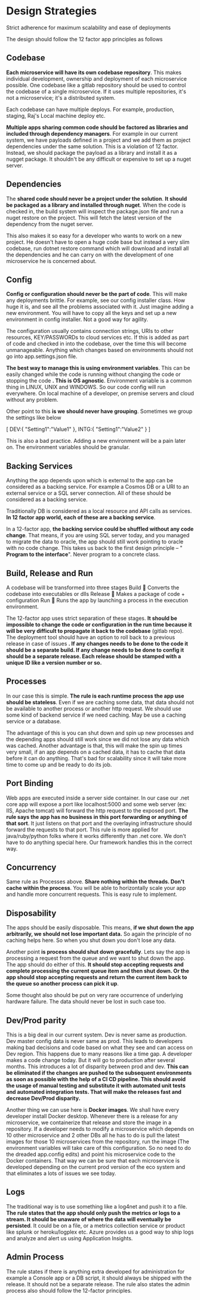 # Design Strategies

Strict adherence for maximum scalability and ease of deployments

The design should follow the 12 factor app principles as follows

## **Codebase**

**Each microservice will have its own codebase repository**. This makes individual development, ownership and deployment of each microservice possible. One codebase like a gitlab repository should be used to control the codebase of a single microservice. If it uses multiple repositories, it&#39;s not a microservice; it&#39;s a distributed system.

Each codebase can have multiple deploys. For example, production, staging, Raj&#39;s Local machine deploy etc.

**Multiple apps sharing common code should be factored as libraries and included through dependency managers**. For example in our current system, we have payloads defined in a project and we add them as project dependencies under the same solution. This is a violation of 12 factor. Instead, we should package the payload as a library and install it as a nugget package. It shouldn&#39;t be any difficult or expensive to set up a nuget server.

## **Dependencies**

 The **shared code should never be a project under the solution**. **It should be packaged as a library and installed through nuget**. When the code is checked in, the build system will inspect the package.json file and run a nuget restore on the project. This will fetch the latest version of the dependency from the nuget server.

 This also makes it so easy for a developer who wants to work on a new project. He doesn&#39;t have to open a huge code base but instead a very slim codebase, run dotnet restore command which will download and install all the dependencies and he can carry on with the development of one microservice he is concerned about.

## **Config**

**Config or configuration should never be the part of code**. This will make any deployments brittle. For example, see our config installer class. How huge it is, and see all the problems associated with it. Just imagine adding a new environment. You will have to copy all the keys and set up a new environment in config installer. Not a good way for agility.

The configuration usually contains connection strings, URIs to other resources, KEY/PASSWORDs to cloud services etc. If this is added as part of code and checked in into the codebase, over the time this will become unmanageable.  Anything which changes based on environments should not go into app.settings.json file.

**The best way to manage this is using environment variables**. This can be easily changed while the code is running without changing the code or stopping the code **. This is OS agnostic**. Environment variable is a common thing in LINUX, UNIX and WINDOWS. So our code config will run everywhere. On local machine of a developer, on premise servers and cloud without any problem.

Other point to this **is we should never have grouping**. Sometimes we group the settings like below

[
  DEV:{
    &quot;Setting1&quot;:&quot;Value1&quot;
  },
   INTG:{
    &quot;Setting1&quot;:&quot;Value2&quot;
  }
]

This is also a bad practice. Adding a new environment will be a pain later on. The environment variables should be granular.

## **Backing Services**

Anything the app depends upon which is external to the app can be considered as a backing service. For example a Cosmos DB or a URI to an external service or a SQL server connection. All of these should be considered as a backing service.

Traditionally DB is considered as a local resource and API calls as services. **In 12 factor app world, each of these are a backing service**.

In a 12-factor app, **the backing service could be shuffled without any code change**. That means, if you are using SQL server today, and you managed to migrate the data to oracle, the app should still work pointing to oracle with no code change. This takes us back to the first design principle – &quot; **Program to the interface**&quot;. Never program to a concrete class.

## **Build, Release and Run**

 A codebase will be transformed into three stages
Build  Converts the codebase into executables or dlls
Release  Makes a package of code + configuration
Run  Runs the app by launching a process in the execution environment.

The 12-factor app uses strict separation of these stages. **It should be impossible to change the code or configuration in the run time because it will be very difficult to propagate it back to the codebase** (gitlab repo). The deployment tool should have an option to roll back to a previous release in case of issues **. If any changes needs to be done to the code it should be a separate build. If any change needs to be done to config it should be a separate release. Each release should be stamped with a unique ID like a version number or so.**

## **Processes**

In our case this is simple. **The rule is each runtime process the app use should be stateless**. Even if we are caching some data, that data should not be available to another process or another http request. We should use some kind of backend service if we need caching. May be use a caching service or a database.

The advantage of this is you can shut down and spin up new processes and the depending apps should still work since we did not lose any data which was cached. Another advantage is that, this will make the spin up times very small, if an app depends on a cached data, it has to cache that data before it can do anything. That&#39;s bad for scalability since it will take more time to come up and be ready to do its job.

## **Port Binding**

Web apps are executed inside a server side container. In our case our .net core app will expose a port like localhost:5000 and some web server (ex: IIS, Apache tomcat) will forward the http request to the exposed port. **The rule says the app has no business in this port forwarding or anything of that sort**. It just listens on that port and the overlaying infrastructure should forward the requests to that port. This rule is more applied for java/ruby/python folks where it works differently than .net core. We don&#39;t have to do anything special here. Our framework handles this in the correct way.

## **Concurrency**

Same rule as Processes above. **Share nothing within the threads. Don&#39;t cache within the process**. You will be able to horizontally scale your app and handle more concurrent requests. This is easy rule to implement.

## **Disposability**

 The apps should be easily disposable. This means, **if we shut down the app arbitrarily, we should not lose important data.** So again the principle of no caching helps here. So when you shut down you don&#39;t lose any data.

Another point **is process should shut down gracefully**. Lets say the app is processing a request from the queue and we want to shut down the app. The app should do either of this. **It should stop accepting requests and complete processing the current queue item and then shut down. Or the app should stop accepting requests and return the current item back to the queue so another process can pick it up**.

Some thought also should be put on very rare occurrence of underlying hardware failure. The data should never be lost in such case too.

## **Dev/Prod parity**

This is a big deal in our current system. Dev is never same as production. Dev master config data is never same as prod. This leads to developers making bad decisions and code based on what they see and can access on Dev region. This happens due to many reasons like a time gap. A developer makes a code change today. But it will go to production after several months. This introduces a lot of disparity between prod and dev. **This can be eliminated if the changes are pushed to the subsequent environments as soon as possible with the help of a CI CD pipeline. This should avoid the usage of manual testing and substitute it with automated unit tests and automated integration tests. That will make the releases fast and decrease Dev/Prod disparity.**

Another thing we can use here is **Docker images**. We shall have every developer install Docker desktop. Whenever there is a release for any microservice, we containerize that release and store the image in a repository. If a developer needs to modify a microservice which depends on 10 other microservice and 2 other DBs all he has to do is pull the latest images for those 10 microservices from the repository, run the image (The environment variables will take care of this configuration. So no need to do the dreaded app.config edits) and point his microservice code to the Docker containers. That way we can be sure that each microservice is developed depending on the current prod version of the eco system and that eliminates a lots of issues we see today.

## **Logs**

The traditional way is to use something like a log4net and push it to a file. **The rule states that the app should only push the metrics or logs to a stream. It should be unaware of where the data will eventually be persisted**. It could be on a file, or a metrics collection service or product like splunk or heroku/logplex etc. Azure provides us a good way to ship logs and analyze and alert us using Application Insights.

## **Admin Process**

 The rule states if there is anything extra developed for administration for example a Console app or a DB script, it should always be shipped with the release. It should not be a separate release. The rule also states the admin process also should follow the 12-factor principles.
